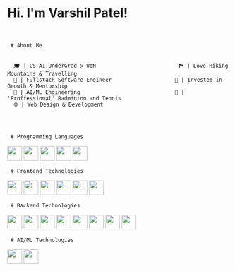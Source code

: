 # Hi. I'm Varshil Patel!

<br/>

<!-- About  -->
<code> # About Me </code>
<pre>
  <code>
  🎓 | CS-AI UnderGrad @ UoN                          🏞️ | Love Hiking Mountains & Travelling
  📱 | Fullstack Software Engineer                    🚀 | Invested in Growth & Mentorship
  🧠 | AI/ML Engineering                              🎾 | 'Proffessional' Badminton and Tennis
  🌐 | Web Design & Development
  </code>
</pre>

<br/>

<!--skills-->
<code> # Programming Languages </code>
<div>
  <img src="https://cdn.jsdelivr.net/gh/devicons/devicon@latest/icons/c/c-original-wordmark.svg" height="33rem" width="33rem""/>
  <img src="https://cdn.jsdelivr.net/gh/devicons/devicon@latest/icons/python/python-original-wordmark.svg" height="33rem" width="33rem"/>
  <img src="https://cdn.jsdelivr.net/gh/devicons/devicon@latest/icons/java/java-original-wordmark.svg" height="33rem" width="33rem"/>
  <img src="https://cdn.jsdelivr.net/gh/devicons/devicon@latest/icons/javascript/javascript-original-wordmark.svg" height="33rem" width="33rem"/>
  <img src="https://cdn.jsdelivr.net/gh/devicons/devicon@latest/icons/typescript/typescript-original-wordmark.svg" height="33rem" width="33rem"/>
</div>

<code> # Frontend Technologies </code>
<div>
  <img src="https://cdn.jsdelivr.net/gh/devicons/devicon@latest/icons/vitejs/vitejs-original-wordmark.svg" height="33rem" width="33rem"/>       
  <img src="https://cdn.jsdelivr.net/gh/devicons/devicon@latest/icons/react/react-original-wordmark.svg" height="33rem" width="33rem"/>
  <img src="https://cdn.jsdelivr.net/gh/devicons/devicon@latest/icons/html5/html5-original-wordmark.svg" height="33rem" width="33rem"/>
  <img src="https://cdn.jsdelivr.net/gh/devicons/devicon@latest/icons/css3/css3-original-wordmark.svg" height="33rem" width="33rem"/>
  <img src="https://cdn.jsdelivr.net/gh/devicons/devicon@latest/icons/bootstrap/bootstrap-original-wordmark.svg" height="33rem" width="33rem"/>
  <img src="https://cdn.jsdelivr.net/gh/devicons/devicon@latest/icons/materialui/materialui-original-wordmark.svg" height="33rem" width="33rem"/>
  
<code> # Backend Technologies </code>
<div>
  <img src="https://cdn.jsdelivr.net/gh/devicons/devicon@latest/icons/php/php-original-wordmark.svg" height="33rem" width="33rem"/>
  <img src="https://cdn.jsdelivr.net/gh/devicons/devicon@latest/icons/nodejs/nodejs-original-wordmark.svg" height="33rem" width="33rem"/>
  <img src="https://cdn.jsdelivr.net/gh/devicons/devicon@latest/icons/mysql/mysql-original-wordmark.svg" height="33rem" width="33rem"/>
  <img src="https://cdn.jsdelivr.net/gh/devicons/devicon@latest/icons/postgresql/postgresql-original-wordmark.svg" height="33rem" width="33rem"/>
  <img src="https://cdn.jsdelivr.net/gh/devicons/devicon@latest/icons/mongodb/mongodb-original-wordmark.svg" height="33rem" width="33rem"/>
  <img src="https://cdn.jsdelivr.net/gh/devicons/devicon@latest/icons/firebase/firebase-original-wordmark.svg" height="33rem" width="33rem"/>
  <img src="https://cdn.jsdelivr.net/gh/devicons/devicon@latest/icons/supabase/supabase-original-wordmark.svg" height="33rem" width="33rem"/>
  <img src="https://cdn.jsdelivr.net/gh/devicons/devicon@latest/icons/vercel/vercel-original-wordmark.svg" height="33rem" width="33rem"/>
</div>

<code> # AI/ML Technologies </code>
<div>
  <img src="https://cdn.jsdelivr.net/gh/devicons/devicon@latest/icons/pytorch/pytorch-original-wordmark-wordmark.svg" height="33rem" width="33rem"/>
  <img src="https://cdn.jsdelivr.net/gh/devicons/devicon@latest/icons/tensorflow/tensorflow-original-wordmark.svg" height="33rem" width="33rem"/>   
</div>

<br/>
